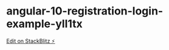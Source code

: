 # angular-10-registration-login-example-yll1tx

[Edit on StackBlitz ⚡️](https://stackblitz.com/edit/angular-10-registration-login-example-yll1tx)
